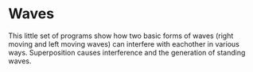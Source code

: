 # Waves

This little set of programs show how two basic forms of waves (right moving and left moving waves) can interfere with eachother in various ways. Superposition causes interference and the generation of standing waves.
